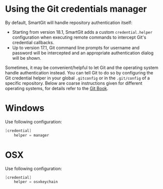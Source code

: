 # Using the Git credentials manager

By default, SmartGit will handle repository authentication itself:

-   Starting from version 18.1, SmartGit adds a
    custom `credential.helper` configuration when executing remote
    commands to intercept Git's credential callbacks.
-   Up to version 17.1, Git command line prompts for username and
    password will be intercepted and an appropriate authentication
    dialog will be shown.

Sometimes, it may be convenient/helpful to let Git and the operating
system handle authentication instead. You can tell Git to do so by
configuring the Git credential helper in your global `.gitconfig` or in
the `.git/config` of a specific repository. Below are coarse
instructions given for different operating systems, for details refer to
the [Git Book](https://git-scm.com/book/en/v2/Git-Tools-Credential-Storage).

# Windows

Use following configuration:



``` java
[credential]
    helper = manager
```



# OSX

Use following configuration:



``` java
[credential]
    helper = osxkeychain
```


